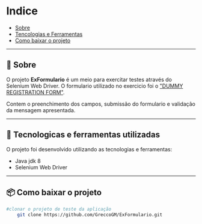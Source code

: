 # Indice
- [Sobre](#-sobre)
- [Tencologias e Ferramentas](#-tecnologicas-e-ferramentas-utilizadas)
- [Como baixar o projeto](#-como-baixar-o-projeto)
---
## 📃 Sobre 

O projeto **ExFormulario** é um meio para exercitar testes através do Selenium Web Driver.
O formulario utilizado no exercicio foi o ["DUMMY REGISTRATION FORM"](https://seubarriga.wcaquino.me/).

Contem o preenchimento dos campos, submissão do formulario e validação da mensagem apresentada.

---
## 🚀 Tecnologicas e ferramentas utilizadas
O projeto foi desenvolvido utilizando as tecnologias e ferramentas:
- Java jdk 8
- Selenium Web Driver 
---
## 📦 Como baixar o projeto
```bash    
#clonar o projeto de teste da aplicação
    git clone https://github.com/GreccoGM/ExFormulario.git
```
